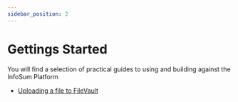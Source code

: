 ```yaml
---
sidebar_position: 2
---
```


# Gettings Started

You will find a selection of practical guides to using and building against the InfoSum Platform

- [Uploading a file to FileVault](./uploading-a-file-to-a-filevault)

